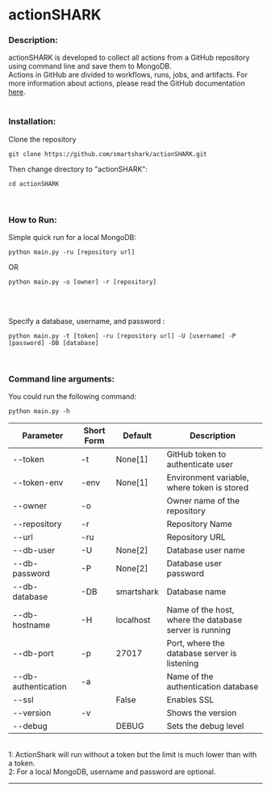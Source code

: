 # actionSHARK
### __Description__:
actionSHARK is developed to collect all actions from a GitHub repository using command line and save them to MongoDB.<br />
Actions in GitHub are divided to workflows, runs, jobs, and artifacts.
For more information about actions, please read the GitHub documentation [here](https://docs.github.com/en/actions).
<br />
<br />
### __Installation__:
Clone the repository
```
git clone https://github.com/smartshark/actionSHARK.git
```
Then change directory to "actionSHARK":
```
cd actionSHARK
```
<br />

### __How to Run__:
Simple quick run for a local MongoDB:
<br />
```
python main.py -ru [repository url]
```
OR
```
python main.py -o [owner] -r [repository]
```
<br />
<br />

Specify a database, username, and password :
<br />
```
python main.py -t [token] -ru [repository url] -U [username] -P [password] -DB [database]
```
<br />

### __Command line arguments__:

You could run the following command:
<br />
```
python main.py -h
```

| Parameter           | Short Form | Default    | Description                                            |
| ------------------- | ---------- | ---------- | ------------------------------------------------------ |
| --token             | -t         | None[1]    | GitHub token to authenticate user                      |
| --token-env         | -env       | None[1]    | Environment variable, where token is stored            |
| --owner             | -o         |            | Owner name of the repository                           |
| --repository        | -r         |            | Repository Name                                        |
| --url               | -ru        |            | Repository URL                                         |
| --db-user           | -U         | None[2]    | Database user name                                     |
| --db-password       | -P         | None[2]    | Database user password                                 |
| --db-database       | -DB        | smartshark | Database name                                          |
| --db-hostname       | -H         | localhost  | Name of the host, where the database server is running |
| --db-port           | -p         | 27017      | Port, where the database server is listening           |
| --db-authentication | -a         |            | Name of the authentication database                    |
| --ssl               |            | False      | Enables SSL                                            |
| --version           | -v         |            | Shows the version                                      |
| --debug             |            | DEBUG      | Sets the debug level                                   |

<br />
1: ActionShark will run without a token but the limit is much lower than with a token.
<br />
2: For a local MongoDB, username and password are optional.

***
